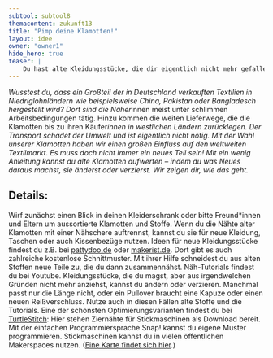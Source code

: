 ```yaml
---
subtool: subtool8
themacontent: zukunft13
title: "Pimp deine Klamotten!"
layout: idee
owner: "owner1"
hide_hero: true
teaser: |
    Du hast alte Kleidungsstücke, die dir eigentlich nicht mehr gefallen? Es gibt viele Ideen, wie du sie pimpen kannst!
---
```


*Wusstest du, dass ein Großteil der in Deutschland verkauften Textilien in Niedriglohnländern wie beispielsweise China, Pakistan oder Bangladesch hergestellt wird? Dort sind die Näher*innen meist unter schlimmen Arbeitsbedingungen tätig. Hinzu kommen die weiten Lieferwege, die die Klamotten bis zu ihren Käufer*innen in westlichen Ländern zurücklegen. Der Transport schadet der Umwelt und ist eigentlich nicht nötig. Mit der Wahl unserer Klamotten haben wir einen großen Einfluss auf den weltweiten Textilmarkt. Es muss doch nicht immer ein neues Teil sein! Mit ein wenig Anleitung kannst du alte Klamotten aufwerten – indem du was Neues daraus machst, sie änderst oder verzierst. Wir zeigen dir, wie das geht.*

## Details:
Wirf zunächst einen Blick in deinen Kleiderschrank oder bitte Freund*innen und Eltern um aussortierte Klamotten und Stoffe. Wenn du die Nähte alter Klamotten mit einer Nähschere auftrennst, kannst du sie für neue Kleidung, Taschen oder auch Kissenbezüge nutzen. Ideen für neue Kleidungsstücke findest du z.B. bei [pattydoo.de](https://www.pattydoo.de/) oder [makerist.de](https://www.makerist.de). Dort gibt es auch zahlreiche kostenlose Schnittmuster. Mit ihrer Hilfe schneidest du aus alten Stoffen neue Teile zu, die du dann zusammennähst. Näh-Tutorials findest du bei Youtube.
Kleidungsstücke, die du magst, aber aus irgendwelchen Gründen nicht mehr anziehst, kannst du ändern oder verzieren. Manchmal passt nur die Länge nicht, oder ein Pullover braucht eine Kapuze oder einen neuen Reißverschluss. Nutze auch in diesen Fällen alte Stoffe und die Tutorials. Eine der schönsten Optimierungsvarianten findest du bei [TurtleStitch](https://www.turtlestitch.org/): Hier stehen Ziernähte für Stickmaschinen als Download bereit. Mit der einfachen Programmiersprache Snap! kannst du eigene Muster programmieren. Stickmaschinen kannst du in vielen öffentlichen Makerspaces nutzen. ([Eine Karte findet sich hier](https://www.offene-werkstaetten.org/werkstatt-suche).)